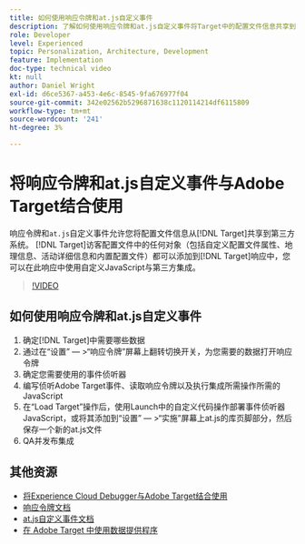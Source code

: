 ```yaml
---
title: 如何使用响应令牌和at.js自定义事件
description: 了解如何使用响应令牌和at.js自定义事件将Target中的配置文件信息共享到第三方系统。
role: Developer
level: Experienced
topic: Personalization, Architecture, Development
feature: Implementation
doc-type: technical video
kt: null
author: Daniel Wright
exl-id: d6ce5367-a453-4e6c-8545-9fa676977f04
source-git-commit: 342e02562b5296871638c1120114214df6115809
workflow-type: tm+mt
source-wordcount: '241'
ht-degree: 3%

---
```


# 将响应令牌和at.js自定义事件与Adobe Target结合使用

响应令牌和`at.js`自定义事件允许您将配置文件信息从[!DNL Target]共享到第三方系统。 [!DNL Target]访客配置文件中的任何对象（包括自定义配置文件属性、地理信息、活动详细信息和内置配置文件）都可以添加到[!DNL Target]响应中，您可以在此响应中使用自定义JavaScript与第三方集成。

>[!VIDEO](https://video.tv.adobe.com/v/23253/?quality=12)

## 如何使用响应令牌和at.js自定义事件

1. 确定[!DNL Target]中需要哪些数据
1. 通过在“设置” — >“响应令牌”屏幕上翻转切换开关，为您需要的数据打开响应令牌
1. 确定您需要使用的事件侦听器
1. 编写侦听Adobe Target事件、读取响应令牌以及执行集成所需操作所需的JavaScript
1. 在“Load Target”操作后，使用Launch中的自定义代码操作部署事件侦听器JavaScript，或将其添加到“设置” — >“实施”屏幕上at.js的库页脚部分，然后保存一个新的at.js文件
1. QA并发布集成

## 其他资源

* [将Experience Cloud Debugger与Adobe Target结合使用](../troubleshooting/troubleshoot-with-the-experience-cloud-debugger.md)
* [响应令牌文档](https://experienceleague.adobe.com/docs/target/using/administer/response-tokens.html?lang=en)
* [at.js自定义事件文档](https://experienceleague.adobe.com/docs/target/using/implement-target/client-side/at-js-implementation/functions-overview/atjs-custom-events.html?lang=en)
* [在 Adobe Target 中使用数据提供程序](use-data-providers-to-integrate-third-party-data.md)
